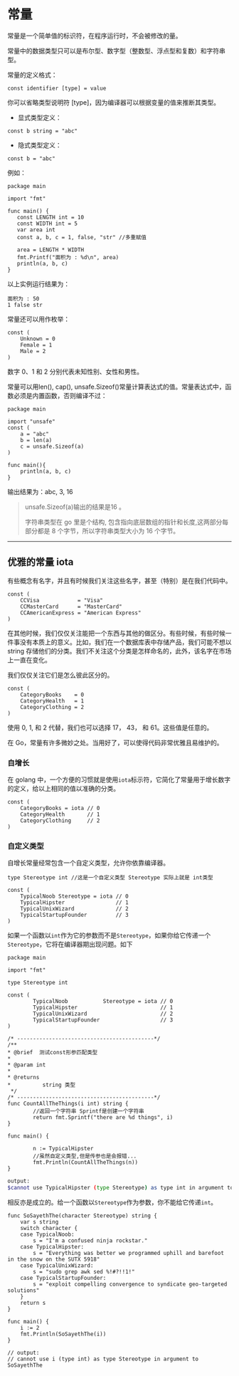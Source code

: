 # 常量

常量是一个简单值的标识符，在程序运行时，不会被修改的量。

常量中的数据类型只可以是布尔型、数字型（整数型、浮点型和复数）和字符串型。

常量的定义格式：

```golang
const identifier [type] = value
```

你可以省略类型说明符 \[type\]，因为编译器可以根据变量的值来推断其类型。

* 显式类型定义：

```golang
const b string = "abc"
```

* 隐式类型定义：

```golang
const b = "abc"
```

例如：

```golang
package main

import "fmt"

func main() {
   const LENGTH int = 10
   const WIDTH int = 5   
   var area int
   const a, b, c = 1, false, "str" //多重赋值

   area = LENGTH * WIDTH
   fmt.Printf("面积为 : %d\n", area)
   println(a, b, c)   
}
```

以上实例运行结果为：

```golang
面积为 : 50
1 false str
```

常量还可以用作枚举：

```golang
const (
    Unknown = 0
    Female = 1
    Male = 2
)
```

数字 0、1 和 2 分别代表未知性别、女性和男性。

常量可以用len\(\), cap\(\), unsafe.Sizeof\(\)常量计算表达式的值。常量表达式中，函数必须是内置函数，否则编译不过：

```golang
package main

import "unsafe"
const (
    a = "abc"
    b = len(a)
    c = unsafe.Sizeof(a)
)

func main(){
    println(a, b, c)
}
```

输出结果为：abc, 3, 16

> unsafe.Sizeof\(a\)输出的结果是16 。
>
> 字符串类型在 go 里是个结构, 包含指向底层数组的指针和长度,这两部分每部分都是 8 个字节，所以字符串类型大小为 16 个字节。

---

## 优雅的常量 iota



有些概念有名字，并且有时候我们关注这些名字，甚至（特别）是在我们代码中。



```golang
const (
    CCVisa            = "Visa"
    CCMasterCard      = "MasterCard"
    CCAmericanExpress = "American Express"
)
```

在其他时候，我们仅仅关注能把一个东西与其他的做区分。有些时候，有些时候一件事没有本质上的意义。比如，我们在一个数据库表中存储产品，我们可能不想以 string 存储他们的分类。我们不关注这个分类是怎样命名的，此外，该名字在市场上一直在变化。

我们仅仅关注它们是怎么彼此区分的。



```golang
const (
    CategoryBooks    = 0
    CategoryHealth   = 1
    CategoryClothing = 2
)
```

使用 0, 1, 和 2 代替，我们也可以选择 17， 43， 和 61。这些值是任意的。

在 Go，常量有许多微妙之处。当用好了，可以使得代码非常优雅且易维护的。



### 自增长

在 golang 中，一个方便的习惯就是使用`iota`标示符，它简化了常量用于增长数字的定义，给以上相同的值以准确的分类。



```golang
const (
    CategoryBooks = iota // 0
    CategoryHealth       // 1
    CategoryClothing     // 2
)
```

### 自定义类型

自增长常量经常包含一个自定义类型，允许你依靠编译器。

```golang
type Stereotype int //这是一个自定义类型 Stereotype 实际上就是 int类型

const (
    TypicalNoob Stereotype = iota // 0
    TypicalHipster                // 1
    TypicalUnixWizard             // 2
    TypicalStartupFounder         // 3
)

```



如果一个函数以`int`作为它的参数而不是`Stereotype`，如果你给它传递一个`Stereotype`，它将在编译器期出现问题。如下

```golang
package main

import "fmt"

type Stereotype int

const (
        TypicalNoob           Stereotype = iota // 0
        TypicalHipster                          // 1
        TypicalUnixWizard                       // 2
        TypicalStartupFounder                   // 3
)

/* -------------------------------------------*/
/**
* @brief  测试const形参匹配类型
*
* @param int
*
* @returns
*          string 类型
 */
/* -------------------------------------------*/
func CountAllTheThings(i int) string {
        //返回一个字符串 Sprintf是创建一个字符串
        return fmt.Sprintf("there are %d things", i)
}

func main() {

        n := TypicalHipster
        //虽然自定义类型,但是传参也是会报错...
        fmt.Println(CountAllTheThings(n))
}
```



```bash
output:
$cannot use TypicalHipster (type Stereotype) as type int in argument to CountAllTheThings
```



相反亦是成立的。给一个函数以`Stereotype`作为参数，你不能给它传递`int`。

```golang
func SoSayethThe(character Stereotype) string {
    var s string
    switch character {
    case TypicalNoob:
        s = "I'm a confused ninja rockstar."
    case TypicalHipster:
        s = "Everything was better we programmed uphill and barefoot in the snow on the SUTX 5918"
    case TypicalUnixWizard:
        s = "sudo grep awk sed %!#?!!1!"
    case TypicalStartupFounder:
        s = "exploit compelling convergence to syndicate geo-targeted solutions"
    }
    return s
}

func main() {
    i := 2
    fmt.Println(SoSayethThe(i))
}

// output:
// cannot use i (type int) as type Stereotype in argument to SoSayethThe
```



